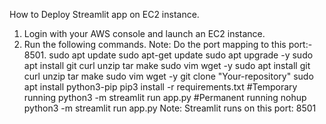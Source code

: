 How to Deploy Streamlit app on EC2 instance.
1. Login with your AWS console and launch an EC2 instance.
2. Run the following commands.
Note: Do the port mapping to this port:- 8501.
sudo apt update
sudo apt-get update
sudo apt upgrade -y
sudo apt install git curl unzip tar make sudo vim wget -y
sudo apt install git curl unzip tar make sudo vim wget -y
git clone "Your-repository"
sudo apt install python3-pip
pip3 install -r requirements.txt
#Temporary running
python3 -m streamlit run app.py
#Permanent running
nohup python3 -m streamlit run app.py
Note: Streamlit runs on this port: 8501
